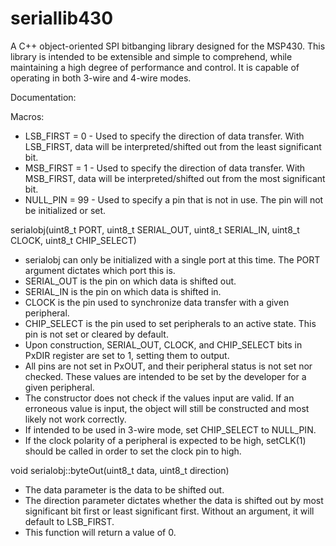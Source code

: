 # seriallib430
A C++ object-oriented SPI bitbanging library designed for the MSP430. This library is intended to be extensible and simple to comprehend, while maintaining a high degree of performance and control. It is capable of operating in both 3-wire and 4-wire modes. 

Documentation:

  Macros:
   - LSB_FIRST = 0 - Used to specify the direction of data transfer. With LSB_FIRST, data will be interpreted/shifted out from the least significant bit.
   - MSB_FIRST = 1 - Used to specify the direction of data transfer. With MSB_FIRST, data will be interpreted/shifted out from the most significant bit.
   - NULL_PIN = 99 - Used to specify a pin that is not in use. The pin will not be initialized or set.
    

serialobj(uint8_t PORT, uint8_t SERIAL_OUT, uint8_t SERIAL_IN, uint8_t CLOCK, uint8_t CHIP_SELECT)
  - serialobj can only be initialized with a single port at this time. The PORT argument dictates which port this is.
  - SERIAL_OUT is the pin on which data is shifted out.  
  - SERIAL_IN is the pin on which data is shifted in.
  - CLOCK is the pin used to synchronize data transfer with a given peripheral.
  - CHIP_SELECT is the pin used to set peripherals to an active state. This pin is not set or cleared by default.
  - Upon construction, SERIAL_OUT, CLOCK, and CHIP_SELECT bits in PxDIR register are set to 1, setting them to output.
  - All pins are not set in PxOUT, and their peripheral status is not set nor checked. These values are intended to be set by the developer for a given         peripheral.
  - The constructor does not check if the values input are valid. If an erroneous value is input, the object will still be constructed and most likely not     work correctly. 
  - If intended to be used in 3-wire mode, set CHIP_SELECT to NULL_PIN.
  - If the clock polarity of a peripheral is expected to be high, setCLK(1) should be called in order to set the clock pin to high.

void serialobj::byteOut(uint8_t data, uint8_t direction)
  - The data parameter is the data to be shifted out.
  - The direction parameter dictates whether the data is shifted out by most significant bit first or least significant first. Without an argument, it will     default to LSB_FIRST.
  - This function will return a value of 0.
